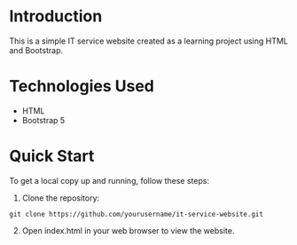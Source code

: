 # Introduction

This is a simple IT service website created as a learning project using HTML and Bootstrap.

# Technologies Used

- HTML
- Bootstrap 5

# Quick Start

To get a local copy up and running, follow these steps:

1. Clone the repository:
```
git clone https://github.com/yourusername/it-service-website.git

```
  
2. Open index.html in your web browser to view the website.
